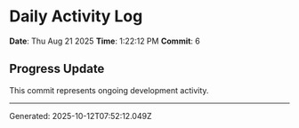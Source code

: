 # Daily Activity Log

**Date**: Thu Aug 21 2025
**Time**: 1:22:12 PM
**Commit**: 6

## Progress Update

This commit represents ongoing development activity.

---
Generated: 2025-10-12T07:52:12.049Z
